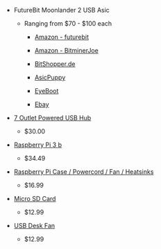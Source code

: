 * FutureBit Moonlander 2 USB Asic

  - Ranging from $70 - $100 each

    - [Amazon - futurebit ](https://www.amazon.com/gp/product/B01BQ1HA6S/ref=ask_ql_qh_dp_hza)

    - [Amazon - BitminerJoe](https://www.amazon.com/FutureBit-Moonlander-Litcoin-USB-Miner/dp/B077VPCS6N/ref=sr_1_3?ie=UTF8&qid=1513124352&sr=8-3&keywords=BitMinerJoe)
    - [BitShopper.de](https://www.bitshopper.de/shop/scrypt-miner/usb-miner-scrypt/moonlander2/)

    - [AsicPuppy](https://asicpuppy.com/magentoPuppy/index.php/fbmoonlander.html)

    - [EyeBoot](https://www.eyeboot.com/futurebit-moonlander2-litecoin-miner.html)

    - [Ebay](https://www.ebay.com/itm/FutureBit-Moonlander-2-USB-Litecoin-Miner-3-5mh-s-LTC-/302555698194)



* [7 Outlet Powered USB Hub](https://www.amazon.com/Plugable-Charging-Adapter-Support-Android/dp/B00L2LK164/ref=pd_sim_147_6?_encoding=UTF8&psc=1&refRID=BZCQ8TM9176PK7MK2P40)

  - $30.00


* [Raspberry Pi 3 b](https://www.amazon.com/Raspberry-Pi-RASPBERRYPI3-MODB-1GB-Model-Motherboard/dp/B01CD5VC92/ref=sr_1_4?ie=UTF8&qid=1513124473&sr=8-4&keywords=raspberry-pi+3)

  - $34.49


* [Raspberry Pi Case / Powercord / Fan / Heatsinks](https://www.amazon.com/Smraza-Raspberry-Cooling-Heatsinks-include/dp/B01LWURJMI/ref=sr_1_1_sspa?s=pc&ie=UTF8&qid=1512639060&sr=1-1-spons&keywords=raspberry+pi+3+case&psc=1)

  -  $16.99


* [Micro SD Card](https://www.amazon.com/Sandisk-Ultra-Micro-UHS-I-Adapter/dp/B073JWXGNT/ref=sr_1_8?s=electronics&ie=UTF8&qid=1513124918&sr=1-8&keywords=32GB+SD+Card)

  - $12.99


* [USB Desk Fan](https://www.amazon.com/gp/product/B06XDHQNKY)

  - $12.99
